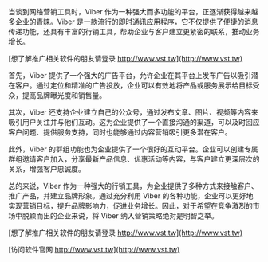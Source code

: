 当谈到网络营销工具时，Viber 作为一种强大而多功能的平台，正逐渐获得越来越多企业的青睐。Viber 是一款流行的即时通讯应用程序，它不仅提供了便捷的消息传递功能，还具有丰富的行销工具，帮助企业与客户建立更紧密的联系，推动业务增长。

[想了解推广相关软件的朋友请登录 http://www.vst.tw](http://www.vst.tw)

首先，Viber 提供了一个强大的广告平台，允许企业在其平台上发布广告以吸引潜在客户。通过定位和精准的广告投放，企业可以有效地将产品或服务展示给目标受众，提高品牌曝光度和销售量。

其次，Viber 还支持企业建立自己的公众号，通过发布文章、图片、视频等内容来吸引用户关注并与他们互动。这为企业提供了一个直接沟通的渠道，可以及时回应客户问题、提供服务支持，同时也能够通过内容营销吸引更多潜在客户。

此外，Viber 的群组功能也为企业提供了一个很好的互动平台。企业可以创建专属群组邀请客户加入，分享最新产品信息、优惠活动等内容，与客户建立更深层次的关系，增强客户忠诚度。

总的来说，Viber 作为一种强大的行销工具，为企业提供了多种方式来接触客户、推广产品，并建立品牌形象。通过充分利用 Viber 的各种功能，企业可以更好地实现营销目标，提升品牌影响力，促进业务增长。因此，对于希望在竞争激烈的市场中脱颖而出的企业来说，将 Viber 纳入营销策略绝对是明智之举。

[想了解推广相关软件的朋友请登录 http://www.vst.tw](http://www.vst.tw)


[访问软件官网 http://www.vst.tw](http://www.vst.tw)
